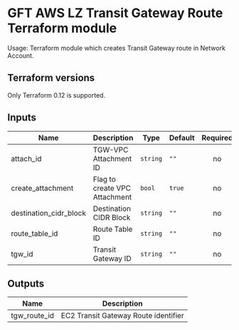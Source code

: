 # GFT AWS LZ Transit Gateway Route Terraform module

Usage: Terraform module which creates Transit Gateway route in Network Account.

## Terraform versions  
Only Terraform 0.12 is supported.

## Inputs

| Name | Description | Type | Default | Required |
|------|-------------|------|---------|:-----:|
| attach\_id | TGW-VPC Attachment ID | `string` | `""` | no |
| create\_attachment | Flag to create VPC Attachment | `bool` | `true` | no |
| destination\_cidr\_block | Destination CIDR Block | `string` | `""` | no |
| route\_table\_id | Route Table ID | `string` | `""` | no |
| tgw\_id | Transit Gateway ID | `string` | `""` | no |

## Outputs

| Name | Description |
|------|-------------|
| tgw\_route\_id | EC2 Transit Gateway Route identifier |


